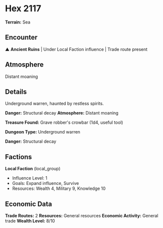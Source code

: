 # Hex 2117

**Terrain:** Sea

## Encounter
▲ **Ancient Ruins** | Under Local Faction influence | Trade route present

## Atmosphere
Distant moaning

## Details
Underground warren, haunted by restless spirits.

**Danger:** Structural decay
**Atmosphere:** Distant moaning

**Treasure Found:** Grave robber's crowbar (1d4, useful tool)


**Dungeon Type:** Underground warren

**Danger:** Structural decay

## Factions
**Local Faction** (local_group)
- Influence Level: 1
- Goals: Expand influence, Survive
- Resources: Wealth 4, Military 9, Knowledge 10

## Economic Data
**Trade Routes:** 2
**Resources:** General resources
**Economic Activity:** General trade
**Wealth Level:** 8/10
